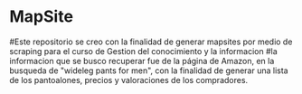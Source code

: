 # MapSite
#Este repositorio se creo con la finalidad de generar mapsites por medio de scraping para el curso de Gestion del conocimiento y la informacion
#la informacion que se busco recuperar fue de la página de Amazon, en la busqueda de "wideleg pants for men", con la finalidad de generar una lista de los pantoalones, precios y valoraciones de los compradores. 
